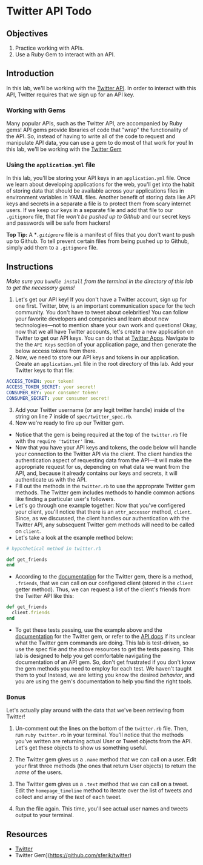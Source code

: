 # Twitter API Todo

## Objectives

1. Practice working with APIs.
2. Use a Ruby Gem to interact with an API.

## Introduction

In this lab, we'll be working with the [Twitter API](https://dev.twitter.com/docs/api/1.1). In order to interact with this API, Twitter requires that we sign up for an API key.

### Working with Gems

Many popular APIs, such as the Twitter API, are accompanied by Ruby gems! API gems provide libraries of code that "wrap" the functionality of the API. So, instead of having to write all of the code to request and manipulate API data, you can use a gem to do most of that work for you! In this lab, we'll be working with the [Twitter Gem](https://github.com/sferik/twitter)

### Using the `application.yml` file

In this lab, you'll be storing your API keys in an `application.yml` file. Once we learn about developing applications for the web, you'll get into the habit of storing data that should be available across your applications files in environment variables in YAML files. Another benefit of storing data like API keys and secrets in a separate a file is to protect them from scary internet users. If we keep our keys in a separate file and add that file to our `.gitignore` file, that file *won't be pushed up to Github* and our secret keys and passwords will be safe from hackers!

**Top Tip:** A **`.gitignore`* file is a manifest of files that you don't want to push up to Github. To tell prevent certain files from being pushed up to Github, simply add them to a `.gitignore` file. 

## Instructions

*Make sure you `bundle install` from the terminal in the directory of this lab to get the necessary gems!*

1. Let's get our API key! If you don't have a Twitter account, sign up for one first. Twitter, btw, is an important communication space for the tech community. You don't have to tweet about celebrities! You can follow your favorite developers and companies and learn about new technologies––not to mention share your own work and questions! Okay, now that we all have Twitter accounts, let's create a new application on Twitter to get our API keys. You can do that at [Twitter Apps](https://apps.twitter.com/). Navigate to the the `API Keys` section of your application page, and then generate the below access tokens from there.
2. Now, we need to store our API keys and tokens in our application. Create an `application.yml` file in the root directory of this lab. Add your Twitter keys to that file: 

```yaml
ACCESS_TOKEN: your token!
ACCESS_TOKEN_SECRET: your secret!
CONSUMER_KEY: your consumer token!
CONSUMER_SECRET: your consumer secret!
```

3. Add your Twitter username (or any legit twitter handle) inside of the string on line 7 inside of `spec/twitter_spec.rb`.
4. Now we're ready to fire up our Twitter gem. 
  * Notice that the gem is being required at the top of the `twitter.rb` file with the `require 'twitter'` line. 
  * Now that you have your API keys and tokens, the code below will handle your connection to the Twitter API via the client. The client handles the authentication aspect of requesting data from the API––it will make the appropriate request for us, depending on what data we want from the API, and, because it already contains our keys and secrets, it will authenticate us with the API. 
  * Fill out the methods in the `twitter.rb` to use the approprate Twitter gem methods. The Twitter gem includes methods to handle common actions like finding a particular user's followers. 
  * Let's go through one example together: Now that you've configered your client, you'll notice that there is an `attr_accessor` method, `client`. Since, as we discussed, the client handles our authentication with the Twitter API, any subsequent Twitter gem methods will need to be called on `client`. 
  * Let's take a look at the example method below: 

  ```ruby
  # hypothetical method in twitter.rb

  def get_friends
  end
  ```

  * According to the [documentation](https://github.com/sferik/twitter) for the Twitter gem, there is a method, `.friends`, that we can call on our configered client (stored in the `client` getter method). Thus, we can request a list of the client's friends from the Twitter API like this: 

  ```ruby
  def get_friends
    client.friends
  end
  ```
  * To get these tests passing, use the example above and the [documentation](https://github.com/sferik/twitter) for the Twitter gem, or refer to the [API docs](https://dev.twitter.com/docs/api/1.1) if its unclear what the Twitter gem commands are doing. This lab is test-driven, so use the spec file and the above resources to get the tests passing. This lab is designed to help you get comfortable navigating the documentation of an API gem. So, don't get frustrated if you don't know the gem methods you need to employ for each test. We haven't taught them to you! Instead, we are letting you know the desired *behavior*, and you are using the gem's documentation to help you find the right tools. 

### Bonus

Let's actually play around with the data that we've been retrieving from Twitter!

1. Un-comment out the lines on the bottom of the `twitter.rb` file. Then, run `ruby twitter.rb` in your terminal. You'll notice that the methods you've written are returning actual User or Tweet objects from the API. Let's get these objects to show us something useful. 

2. The Twitter gem gives us a `.name` method that we can call on a user. Edit your first three methods (the ones that return User objects) to return the *name* of the users. 

3. The Twitter gem gives us a `.text` method that we can call on a tweet. Edit the `homepage_timeline` method to iterate over the list of tweets and collect and array of the *text* of each tweet. 

4. Run the file again. This time, you'll see actual user names and tweets output to your terminal. 

## Resources
* [Twitter](https://dev.twitter.com/)
* Twitter Gem](https://github.com/sferik/twitter)
